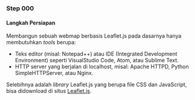 ### Step 000
#### Langkah Persiapan
Membangun sebuah webmap berbasis Leaflet.js pada dasarnya hanya membutuhkan _tools_ berupa:
- Teks editor (misal: Notepad++) atau IDE (Integrated Development Environment) seperti VisualStudio Code, Atom, atau Sublime Text.
- HTTP server yang berjalan di localhost, misal: Apache HTTPD, Python SimpleHTTPServer, atau Nginx.

Selebihnya adalah _library_ Leaflet.js yang berupa file CSS dan JavaScript, bisa didownload di situs [Leaflet.js](https://leafletjs.com/).
